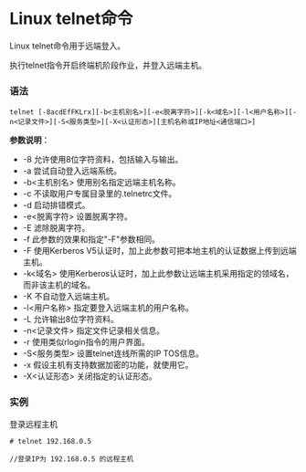 
# Linux telnet命令



Linux telnet命令用于远端登入。

执行telnet指令开启终端机阶段作业，并登入远端主机。

### 语法

```
telnet [-8acdEfFKLrx][-b<主机别名>][-e<脱离字符>][-k<域名>][-l<用户名称>][-n<记录文件>][-S<服务类型>][-X<认证形态>][主机名称或IP地址<通信端口>]
```

**参数说明**：

*   -8 允许使用8位字符资料，包括输入与输出。
*   -a 尝试自动登入远端系统。
*   -b&lt;主机别名&gt; 使用别名指定远端主机名称。
*   -c 不读取用户专属目录里的.telnetrc文件。
*   -d 启动排错模式。
*   -e&lt;脱离字符&gt; 设置脱离字符。
*   -E 滤除脱离字符。
*   -f 此参数的效果和指定"-F"参数相同。
*   -F 使用Kerberos V5认证时，加上此参数可把本地主机的认证数据上传到远端主机。
*   -k&lt;域名&gt; 使用Kerberos认证时，加上此参数让远端主机采用指定的领域名，而非该主机的域名。
*   -K 不自动登入远端主机。
*   -l&lt;用户名称&gt; 指定要登入远端主机的用户名称。
*   -L 允许输出8位字符资料。
*   -n&lt;记录文件&gt; 指定文件记录相关信息。
*   -r 使用类似rlogin指令的用户界面。
*   -S&lt;服务类型&gt; 设置telnet连线所需的IP TOS信息。
*   -x 假设主机有支持数据加密的功能，就使用它。
*   -X&lt;认证形态&gt; 关闭指定的认证形态。

### 实例

登录远程主机

```
# telnet 192.168.0.5 

//登录IP为 192.168.0.5 的远程主机
```



